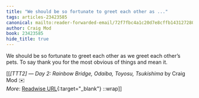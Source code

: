 ```yaml
---
title: "We should be so fortunate to greet each other as ..."
tags: articles-23423585
canonical: mailto:reader-forwarded-email/72f7fbc4a1c20d7e8cffb14312728093
author: Craig Mod
book: 23423585
hide_title: true
---
```


We should be so fortunate to greet each other as we greet each other’s pets. To say thank you for the most obvious of things and mean it.


[[<cite>_[TTT2] — Day 2: Rainbow Bridge, Odaiba, Toyosu, Tsukishima_</cite> by Craig Mod ✉️<br>
_More_: [Readwise URL](https://readwise.io/open/459214542){:target="_blank"}
::wrap]]